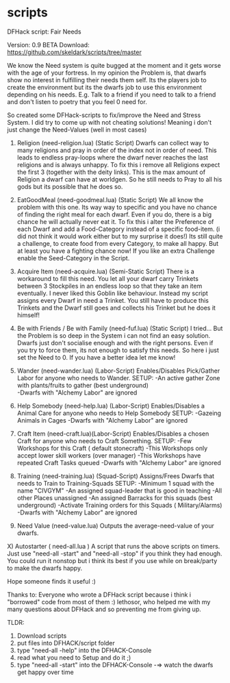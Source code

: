 # scripts
DFHack script: Fair Needs 

Version: 0.9 BETA
Download: https://github.com/skeldark/scripts/tree/master

We know the Need system is quite bugged at the moment and it gets worse with the age of your fortress.
In my opinion the Problem is, that dwarfs show no interest in fulfilling their needs them self.
Its the players job to create the environment but its the dwarfs job to use this environment depending on his needs.
E.g. Talk to a friend if you need to talk to a friend and don't listen to poetry that you feel 0 need for.

So created some DFHack-scripts to fix/improve the Need and Stress System.
I did try to come up with not cheating solutions!
Meaning i don't just change the Need-Values (well in most cases)

1) Religion (need-religion.lua)  (Static Script)
Dwarfs can collect way to many religions and pray in order of the index not in order of need.
This leads to endless pray-loops where the dwarf never reaches the last religions and is always unhappy.
To fix this i remove all Religions expect the first 3 (together with the deity links). 
This is the max amount of Religion a dwarf can have at worldgen.
So he still needs to Pray to all his gods but its possible that he does so.

2) EatGoodMeal (need-goodmeal.lua) (Static Script)
We all know the problem with this one. Its way way to specific and you have no chance of finding the right meal for each dwarf.
Even if you do, there is a big chance he will actually never eat it.
To fix this i alter the Preference of each Dwarf and add a Food-Category instead of a specific food-item.
(i did not think it would work either but to my surprise it does!)
Its still quite a challenge, to create food from every Category, to make all happy.
But at least you have a fighting chance now!
If you like an extra Challenge enable the Seed-Category in the Script.

3) Acquire Item (need-acquire.lua) (Semi-Static Script)
There is a workaround to fill this need. You let all your dwarf carry Trinkets between 3 Stockpiles in an endless loop so that they take an item eventually.
I never liked this Goblin like behaviour.
Instead my script assigns every Dwarf in need a Trinket.
You still have to produce this Trinkets and the Dwarf still goes and collects his Trinket but he does it himself!

4) Be with Friends / Be with Family (need-fuf.lua) (Static Script)
I tried... But the Problem is so deep in the System i can not find an easy solution.
Dwarfs just don't socialise enough and with the right persons. Even if you try to force them, its not enough to satisfy this needs.
So here i just set the Need to 0. If you have a better idea let me know!
 
5) Wander (need-wander.lua) (Labor-Script)
Enables/Disables Pick/Gather Labor for anyone who needs to Wander.
SETUP:
	-An active gather Zone with plants/fruits to gather (best underground)	
	-Dwarfs with "Alchemy Labor" are ignored

6) Help Somebody (need-help.lua)  (Labor-Script)
Enables/Disables a Animal Care for anyone who needs to  Help Somebody
SETUP:
	-Gazeing Animals in Cages 
	-Dwarfs with "Alchemy Labor" are ignored

6) Craft Item (need-craft.lua)(Labor-Script)
Enables/Disables a chosen Craft for anyone who needs to Craft Something.
SETUP:
	-Few Workshops for this Craft ( default stonecraft)
	-This Workshops only accept lower skill workers (over manager)
	-This Workshops have repeated Craft Tasks queued
	-Dwarfs with "Alchemy Labor" are ignored
	
	
8) Training (need-training.lua) (Squad-Script)
Assigns/Frees Dwarfs that needs to Train to Training-Squads
SETUP: 
	-Minimum 1 squad with the name "CIVGYM"
	-An assigned squad-leader that is good in teaching
	-All other Places unassigned
	-An assigned Barracks for this squads (best underground)
	-Activate Training orders for this Squads ( Military/Alarms)
	-Dwarfs with "Alchemy Labor" are ignored

9) Need Value (need-value.lua) 
Outputs the average-need-value of your dwarfs.

X) Autostarter ( need-all.lua )
A script that runs the above scripts on timers.
Just use  "need-all -start" and "need-all -stop" if you think they had enough.
You could run it nonstop but i think its best if you use while on break/party to make the dwarfs happy.

Hope someone finds it useful :)

Thanks to:
Everyone who wrote a DFHack script because i think i "borrowed" code from most of them :)
lethosor, who helped me with my many questions about DFHack and so preventing me from giving up.

TLDR:
1. Download scripts
2. put files into DFHACK/script folder
3. type "need-all -help" into the DFHACK-Console 
4. read what you need to Setup and do it ;)
5. type "need-all -start" into the DFHACK-Console
-=> watch the dwarfs get happy over time

